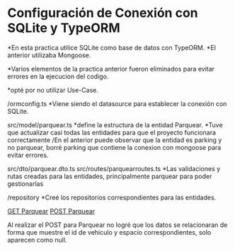# Configuración de Conexión con SQLite y TypeORM

*En esta practica utilice SQLite como base de datos con TypeORM.
*El anterior utilizaba Mongoose.

*Varios elementos de la practica anterior fueron eliminados para evitar errores en la ejecucion del codigo.

*opté por no utilizar Use-Case.

/ormconfig.ts
*Viene siendo el datasource para establecer la conexión con SQLite.

src/model/parquear.ts 
*define la estructura de la entidad Parquear.
*Tuve que actualizar casi todas las entidades para que el proyecto funcionara correctamente
/En el anterior puede observar que la entidad es parking  y no parquear, borré parking que contiene la conexion con mongoose para evitar errores.

src/dto/parquear.dto.ts
src/routes/parquearroutes.ts
*Las validaciones y rutas creadas para las entidades, principalmente parquear para poder gestionarlas

/repository
*Creé los repositorios correspondientes para las entidades.

  [GET Parquear](ejGET.png)
  [POST Parquear](ejPOST.png)

Al realizar el POST para Parquear no logré que los datos se relacionaran de forma que muestre el id de vehiculo y espacio correspondientes, solo aparecen como null.